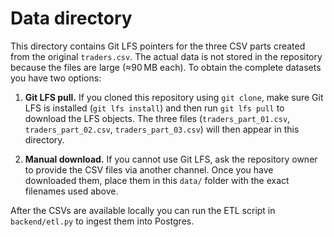 # Data directory

This directory contains Git LFS pointers for the three CSV parts created
from the original `traders.csv`. The actual data is not stored in the
repository because the files are large (≈90 MB each). To obtain the
complete datasets you have two options:

1. **Git LFS pull.** If you cloned this repository using `git clone`,
   make sure Git LFS is installed (`git lfs install`) and then run
   `git lfs pull` to download the LFS objects. The three files
   (`traders_part_01.csv`, `traders_part_02.csv`, `traders_part_03.csv`)
   will then appear in this directory.

2. **Manual download.** If you cannot use Git LFS, ask the repository
   owner to provide the CSV files via another channel. Once you have
   downloaded them, place them in this `data/` folder with the exact
   filenames used above.

After the CSVs are available locally you can run the ETL script in
`backend/etl.py` to ingest them into Postgres.